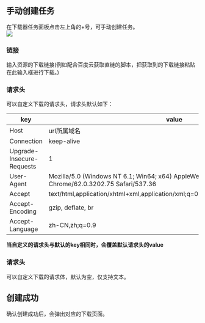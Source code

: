 ## 手动创建任务
在下载器任务面板点击左上角的+号，可手动创建任务。  
![](https://github.com/monkeyWie/proxyee-down/raw/master/.guide/common/create/imgs/1-1.png)
### 链接
输入资源的下载链接(例如配合百度云获取直链的脚本，把获取到的下载链接粘贴在此输入框进行下载。)
### 请求头
可以自定义下载的请求头，请求头默认如下：  

key | value
---|---
Host | url所属域名
Connection | keep-alive
Upgrade-Insecure-Requests | 1
User-Agent | Mozilla/5.0 (Windows NT 6.1; Win64; x64) AppleWebKit/537.36 (KHTML, like Gecko) Chrome/62.0.3202.75 Safari/537.36
Accept | text/html,application/xhtml+xml,application/xml;q=0.9,image/webp,image/apng,*/*;q=0.8
Accept-Encoding | gzip, deflate, br
Accept-Language | zh-CN,zh;q=0.9

**当自定义的请求头与默认的key相同时，会覆盖默认请求头的value**
### 请求头
可以自定义下载的请求体，默认为空，仅支持文本。
## 创建成功
确认创建成功后，会弹出对应的下载页面。

